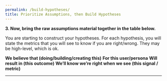 ```yaml
---
permalink: /build-hypotheses/
title: Prioritize Assumptions, then Build Hypotheses
---
```


**3. Now, bring the raw assumptions material together in the table
below.**

You are starting to construct your hypotheses. For each hypothesis, you
will state the metrics that you will see to know if you are right/wrong.
They may be high-level, which is ok.

  **We believe that (doing/building/creating this)**   **For this user/persona**   **Will result in (this outcome)**   **We’ll know we’re right when we see (this signal / metric)**
  ---------------------------------------------------- --------------------------- ----------------------------------- ---------------------------------------------------------------
                                                                                                                       
                                                                                                                       
                                                                                                                       
                                                                                                                       
                                                                                                                       
                                                                                                                
